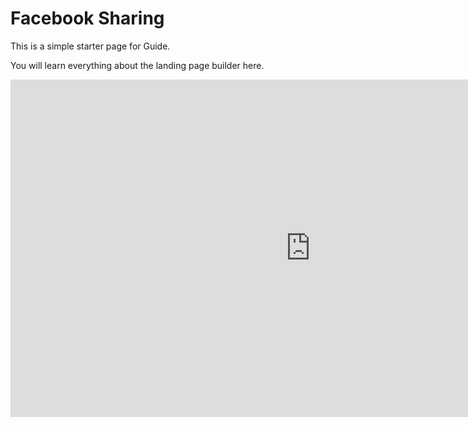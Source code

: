 # Facebook Sharing

This is a simple starter page for Guide.

You will learn everything about the landing page builder here.

<iframe width="960" height="540" src="https://www.youtube.com/embed/haODzVamdDs?rel=0&amp;showinfo=0" frameborder="0" allow="autoplay; encrypted-media" allowfullscreen></iframe>